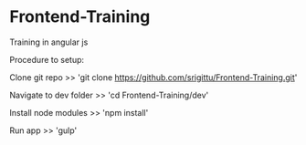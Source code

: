# Frontend-Training
Training in angular js

Procedure to setup:

Clone git repo >> 'git clone https://github.com/srigittu/Frontend-Training.git'

Navigate to dev folder >> 'cd Frontend-Training/dev'

Install node modules >> 'npm install'

Run app >> 'gulp'